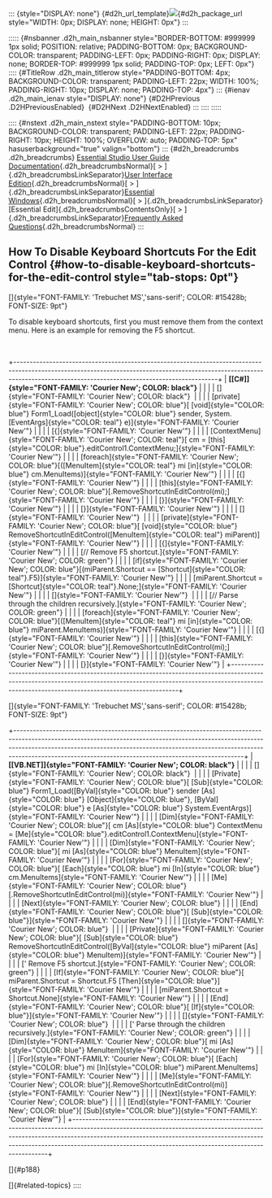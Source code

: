 ::: {style="DISPLAY: none"}
[](ms-xhelp:///?Id=d2h_url_template){#d2h_url_template}![](!package_url!){#d2h_package_url style="WIDTH: 0px; DISPLAY: none; HEIGHT: 0px"}
:::

::::: {#nsbanner .d2h_main_nsbanner style="BORDER-BOTTOM: #999999 1px solid; POSITION: relative; PADDING-BOTTOM: 0px; BACKGROUND-COLOR: transparent; PADDING-LEFT: 0px; PADDING-RIGHT: 0px; DISPLAY: none; BORDER-TOP: #999999 1px solid; PADDING-TOP: 0px; LEFT: 0px"}
:::: {#TitleRow .d2h_main_titlerow style="PADDING-BOTTOM: 4px; BACKGROUND-COLOR: transparent; PADDING-LEFT: 22px; WIDTH: 100%; PADDING-RIGHT: 10px; DISPLAY: none; PADDING-TOP: 4px"}
::: {#ienav .d2h_main_ienav style="DISPLAY: none"}
[](ms-xhelp:///?Id=215f28f3-a5b6-45ef-8dd0-96bfe28ddf07){#D2HPrevious .D2HPreviousEnabled}  [](ms-xhelp:///?Id=d059be49-a718-48a4-81fb-d9ff7b87d52a){#D2HNext .D2HNextEnabled}
:::
::::
:::::

:::: {#nstext .d2h_main_nstext style="PADDING-BOTTOM: 10px; BACKGROUND-COLOR: transparent; PADDING-LEFT: 22px; PADDING-RIGHT: 10px; HEIGHT: 100%; OVERFLOW: auto; PADDING-TOP: 5px" hasuserbackground="true" valign="bottom"}
::: {#d2h_breadcrumbs .d2h_breadcrumbs}
[Essential Studio User Guide Documentation](ms-xhelp:///?Id=12457748-09e3-4d74-a240-8e049cedf030){.d2h_breadcrumbsNormal}[ \> ]{.d2h_breadcrumbsLinkSeparator}[User Interface Edition](ms-xhelp:///?Id=c29296b7-531c-413b-a0ec-488ca1f7f669){.d2h_breadcrumbsNormal}[ \> ]{.d2h_breadcrumbsLinkSeparator}[Essential Windows](ms-xhelp:///?Id=e60759d8-47a4-4570-9d7a-16a68d63f2ea){.d2h_breadcrumbsNormal}[ \> ]{.d2h_breadcrumbsLinkSeparator}[Essential Edit]{.d2h_breadcrumbsContentsOnly}[ \> ]{.d2h_breadcrumbsLinkSeparator}[Frequently Asked Questions](ms-xhelp:///?Id=172af5c9-ec0f-43e6-8f45-f7e19f885c88){.d2h_breadcrumbsNormal}
:::

## How To Disable Keyboard Shortcuts For the Edit Control {#how-to-disable-keyboard-shortcuts-for-the-edit-control style="tab-stops: 0pt"}

[]{style="FONT-FAMILY: 'Trebuchet MS','sans-serif'; COLOR: #15428b; FONT-SIZE: 9pt"} 

To disable keyboard shortcuts, first you must remove them from the context menu. Here is an example for removing the F5 shortcut.

 

+--------------------------------------------------------------------------------------------------------------------------------------------------------------------------------------------------------------------------+
| **[\[C#\]]{style="FONT-FAMILY: 'Courier New'; COLOR: black"}**                                                                                                                                                           |
|                                                                                                                                                                                                                          |
| []{style="FONT-FAMILY: 'Courier New'; COLOR: black"}                                                                                                                                                                     |
|                                                                                                                                                                                                                          |
| [private]{style="FONT-FAMILY: 'Courier New'; COLOR: blue"}[ [void]{style="COLOR: blue"} Form1_Load([object]{style="COLOR: blue"} sender, System.[EventArgs]{style="COLOR: teal"} e)]{style="FONT-FAMILY: 'Courier New'"} |
|                                                                                                                                                                                                                          |
| [{]{style="FONT-FAMILY: 'Courier New'"}                                                                                                                                                                                  |
|                                                                                                                                                                                                                          |
| [ContextMenu]{style="FONT-FAMILY: 'Courier New'; COLOR: teal"}[ cm = [this]{style="COLOR: blue"}.editControl1.ContextMenu;]{style="FONT-FAMILY: 'Courier New'"}                                                          |
|                                                                                                                                                                                                                          |
| [foreach]{style="FONT-FAMILY: 'Courier New'; COLOR: blue"}[([MenuItem]{style="COLOR: teal"} mi [in]{style="COLOR: blue"} cm.MenuItems)]{style="FONT-FAMILY: 'Courier New'"}                                              |
|                                                                                                                                                                                                                          |
| [{]{style="FONT-FAMILY: 'Courier New'"}                                                                                                                                                                                  |
|                                                                                                                                                                                                                          |
| [this]{style="FONT-FAMILY: 'Courier New'; COLOR: blue"}[.RemoveShortcutInEditControl(mi);]{style="FONT-FAMILY: 'Courier New'"}                                                                                           |
|                                                                                                                                                                                                                          |
| [}]{style="FONT-FAMILY: 'Courier New'"}                                                                                                                                                                                  |
|                                                                                                                                                                                                                          |
| [}]{style="FONT-FAMILY: 'Courier New'"}                                                                                                                                                                                  |
|                                                                                                                                                                                                                          |
| []{style="FONT-FAMILY: 'Courier New'"}                                                                                                                                                                                   |
|                                                                                                                                                                                                                          |
| [private]{style="FONT-FAMILY: 'Courier New'; COLOR: blue"}[ [void]{style="COLOR: blue"} RemoveShortcutInEditControl([MenuItem]{style="COLOR: teal"} miParent)]{style="FONT-FAMILY: 'Courier New'"}                       |
|                                                                                                                                                                                                                          |
| [{]{style="FONT-FAMILY: 'Courier New'"}                                                                                                                                                                                  |
|                                                                                                                                                                                                                          |
| [// Remove F5 shortcut.]{style="FONT-FAMILY: 'Courier New'; COLOR: green"}                                                                                                                                               |
|                                                                                                                                                                                                                          |
| [if]{style="FONT-FAMILY: 'Courier New'; COLOR: blue"}[(miParent.Shortcut == [Shortcut]{style="COLOR: teal"}.F5)]{style="FONT-FAMILY: 'Courier New'"}                                                                     |
|                                                                                                                                                                                                                          |
| [miParent.Shortcut = [Shortcut]{style="COLOR: teal"}.None;]{style="FONT-FAMILY: 'Courier New'"}                                                                                                                          |
|                                                                                                                                                                                                                          |
| []{style="FONT-FAMILY: 'Courier New'"}                                                                                                                                                                                   |
|                                                                                                                                                                                                                          |
| [// Parse through the children recursively.]{style="FONT-FAMILY: 'Courier New'; COLOR: green"}                                                                                                                           |
|                                                                                                                                                                                                                          |
| [foreach]{style="FONT-FAMILY: 'Courier New'; COLOR: blue"}[([MenuItem]{style="COLOR: teal"} mi [in]{style="COLOR: blue"} miParent.MenuItems)]{style="FONT-FAMILY: 'Courier New'"}                                        |
|                                                                                                                                                                                                                          |
| [{]{style="FONT-FAMILY: 'Courier New'"}                                                                                                                                                                                  |
|                                                                                                                                                                                                                          |
| [this]{style="FONT-FAMILY: 'Courier New'; COLOR: blue"}[.RemoveShortcutInEditControl(mi);]{style="FONT-FAMILY: 'Courier New'"}                                                                                           |
|                                                                                                                                                                                                                          |
| [}]{style="FONT-FAMILY: 'Courier New'"}                                                                                                                                                                                  |
|                                                                                                                                                                                                                          |
| [}]{style="FONT-FAMILY: 'Courier New'"}                                                                                                                                                                                  |
+--------------------------------------------------------------------------------------------------------------------------------------------------------------------------------------------------------------------------+

[]{style="FONT-FAMILY: 'Trebuchet MS','sans-serif'; COLOR: #15428b; FONT-SIZE: 9pt"} 

+----------------------------------------------------------------------------------------------------------------------------------------------------------------------------------------------------------------------------------------------------------------------------------------------------------------+
| **[\[VB.NET\]]{style="FONT-FAMILY: 'Courier New'; COLOR: black"}**                                                                                                                                                                                                                                             |
|                                                                                                                                                                                                                                                                                                                |
| []{style="FONT-FAMILY: 'Courier New'; COLOR: black"}                                                                                                                                                                                                                                                           |
|                                                                                                                                                                                                                                                                                                                |
| [Private]{style="FONT-FAMILY: 'Courier New'; COLOR: blue"}[ [Sub]{style="COLOR: blue"} Form1_Load([ByVal]{style="COLOR: blue"} sender [As]{style="COLOR: blue"} [Object]{style="COLOR: blue"}, [ByVal]{style="COLOR: blue"} e [As]{style="COLOR: blue"} System.EventArgs)]{style="FONT-FAMILY: 'Courier New'"} |
|                                                                                                                                                                                                                                                                                                                |
| [Dim]{style="FONT-FAMILY: 'Courier New'; COLOR: blue"}[ cm [As]{style="COLOR: blue"} ContextMenu = [Me]{style="COLOR: blue"}.editControl1.ContextMenu]{style="FONT-FAMILY: 'Courier New'"}                                                                                                                     |
|                                                                                                                                                                                                                                                                                                                |
| [Dim]{style="FONT-FAMILY: 'Courier New'; COLOR: blue"}[ mi [As]{style="COLOR: blue"} MenuItem]{style="FONT-FAMILY: 'Courier New'"}                                                                                                                                                                             |
|                                                                                                                                                                                                                                                                                                                |
| [For]{style="FONT-FAMILY: 'Courier New'; COLOR: blue"}[ [Each]{style="COLOR: blue"} mi [In]{style="COLOR: blue"} cm.MenuItems]{style="FONT-FAMILY: 'Courier New'"}                                                                                                                                             |
|                                                                                                                                                                                                                                                                                                                |
| [Me]{style="FONT-FAMILY: 'Courier New'; COLOR: blue"}[.RemoveShortcutInEditControl(mi)]{style="FONT-FAMILY: 'Courier New'"}                                                                                                                                                                                    |
|                                                                                                                                                                                                                                                                                                                |
| [Next]{style="FONT-FAMILY: 'Courier New'; COLOR: blue"}                                                                                                                                                                                                                                                        |
|                                                                                                                                                                                                                                                                                                                |
| [End]{style="FONT-FAMILY: 'Courier New'; COLOR: blue"}[ [Sub]{style="COLOR: blue"}]{style="FONT-FAMILY: 'Courier New'"}                                                                                                                                                                                        |
|                                                                                                                                                                                                                                                                                                                |
| []{style="FONT-FAMILY: 'Courier New'; COLOR: blue"}                                                                                                                                                                                                                                                            |
|                                                                                                                                                                                                                                                                                                                |
| [Private]{style="FONT-FAMILY: 'Courier New'; COLOR: blue"}[ [Sub]{style="COLOR: blue"} RemoveShortcutInEditControl([ByVal]{style="COLOR: blue"} miParent [As]{style="COLOR: blue"} MenuItem)]{style="FONT-FAMILY: 'Courier New'"}                                                                              |
|                                                                                                                                                                                                                                                                                                                |
| [\' Remove F5 shortcut.]{style="FONT-FAMILY: 'Courier New'; COLOR: green"}                                                                                                                                                                                                                                     |
|                                                                                                                                                                                                                                                                                                                |
| [If]{style="FONT-FAMILY: 'Courier New'; COLOR: blue"}[ miParent.Shortcut = Shortcut.F5 [Then]{style="COLOR: blue"}]{style="FONT-FAMILY: 'Courier New'"}                                                                                                                                                        |
|                                                                                                                                                                                                                                                                                                                |
| [miParent.Shortcut = Shortcut.None]{style="FONT-FAMILY: 'Courier New'"}                                                                                                                                                                                                                                        |
|                                                                                                                                                                                                                                                                                                                |
| [End]{style="FONT-FAMILY: 'Courier New'; COLOR: blue"}[ [If]{style="COLOR: blue"}]{style="FONT-FAMILY: 'Courier New'"}                                                                                                                                                                                         |
|                                                                                                                                                                                                                                                                                                                |
| []{style="FONT-FAMILY: 'Courier New'; COLOR: blue"}                                                                                                                                                                                                                                                            |
|                                                                                                                                                                                                                                                                                                                |
| [\' Parse through the children recursively.]{style="FONT-FAMILY: 'Courier New'; COLOR: green"}                                                                                                                                                                                                                 |
|                                                                                                                                                                                                                                                                                                                |
| [Dim]{style="FONT-FAMILY: 'Courier New'; COLOR: blue"}[ mi [As]{style="COLOR: blue"} MenuItem]{style="FONT-FAMILY: 'Courier New'"}                                                                                                                                                                             |
|                                                                                                                                                                                                                                                                                                                |
| [For]{style="FONT-FAMILY: 'Courier New'; COLOR: blue"}[ [Each]{style="COLOR: blue"} mi [In]{style="COLOR: blue"} miParent.MenuItems]{style="FONT-FAMILY: 'Courier New'"}                                                                                                                                       |
|                                                                                                                                                                                                                                                                                                                |
| [Me]{style="FONT-FAMILY: 'Courier New'; COLOR: blue"}[.RemoveShortcutInEditControl(mi)]{style="FONT-FAMILY: 'Courier New'"}                                                                                                                                                                                    |
|                                                                                                                                                                                                                                                                                                                |
| [Next]{style="FONT-FAMILY: 'Courier New'; COLOR: blue"}                                                                                                                                                                                                                                                        |
|                                                                                                                                                                                                                                                                                                                |
| [End]{style="FONT-FAMILY: 'Courier New'; COLOR: blue"}[ [Sub]{style="COLOR: blue"}]{style="FONT-FAMILY: 'Courier New'"}                                                                                                                                                                                        |
+----------------------------------------------------------------------------------------------------------------------------------------------------------------------------------------------------------------------------------------------------------------------------------------------------------------+

[]{#p188} 

[]{#related-topics}
::::
